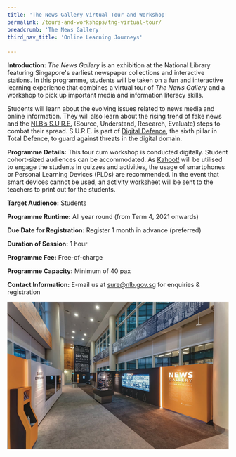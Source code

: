 ```yaml
---
title: 'The News Gallery Virtual Tour and Workshop'
permalink: /tours-and-workshops/tng-virtual-tour/
breadcrumb: 'The News Gallery'
third_nav_title: 'Online Learning Journeys'

---
```


**Introduction:** *The News Gallery* is an exhibition at the National Library featuring Singapore's earliest newspaper collections and interactive stations. In this programme, students will be taken on a fun and interactive learning experience that combines a virtual tour of *The News Gallery* and a workshop to pick up important media and information literacy skills. 

Students will learn about the evolving issues related to news media and online information. They will also learn about the rising trend of fake news and the [NLB’s S.U.R.E.](/about-us/sure-campaign/) (Source, Understand, Research, Evaluate) steps to combat their spread. S.U.R.E. is part of [Digital Defence](https://www.mci.gov.sg/portfolios/digital-defence/digital-defence), the sixth pillar in Total Defence, to guard against threats in the digital domain.

**Programme Details:** This tour cum workshop is conducted digitally. Student cohort-sized audiences can be accommodated. As [Kahoot!](https://kahoot.it/) will be utilised to engage the students in quizzes and activities, the usage of smartphones or Personal Learning Devices (PLDs) are recommended. In the event that smart devices cannot be used, an activity worksheet will be sent to the teachers to print out for the students. 

**Target Audience:** Students

**Programme Runtime:** All year round (from Term 4, 2021 onwards)

**Due Date for Registration:** Register 1 month in advance (preferred)

**Duration of Session:** 1 hour

**Programme Fee:** Free-of-charge

**Programme Capacity:** Minimum of 40 pax

**Contact Information:** E-mail us at [sure@nlb.gov.sg](mailto:sure@nlb.gov.sg) for enquiries & registration

 ![](/images/tng_about_1000w.jpg)